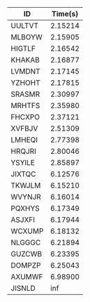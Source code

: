 |ID|Time(s)|
|-|-|
|UULTVT|2.15214|
|MLBOYW|2.15905|
|HIGTLF|2.16542|
|KHAKAB|2.16877|
|LVMDNT|2.17145|
|YZHOHT|2.17815|
|SRASMR|2.30997|
|MRHTFS|2.35980|
|FHCXPO|2.37121|
|XVFBJV|2.51309|
|LMHEQI|2.77398|
|HRQJRI|2.80046|
|YSYILE|2.85897|
|JIXTQC|6.12576|
|TKWJLM|6.15210|
|WVYNJR|6.16014|
|PQXHYS|6.17349|
|ASJXFI|6.17944|
|WCXUMP|6.18132|
|NLGGGC|6.21894|
|GUZCWB|6.23395|
|DOMPZP|6.25043|
|AXUMWF|6.98900|
|JISNLD|inf|
